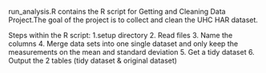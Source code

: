 run_analysis.R contains the R script for Getting and Cleaning Data Project.The goal of the project is to collect and clean the UHC HAR dataset.

Steps within the R script:
1.setup directory
2. Read files
3. Name the columns
4. Merge data sets into one single dataset and only keep the measurements on the mean and standard deviation
5. Get a tidy dataset
6. Output the 2 tables (tidy dataset & original dataset)

